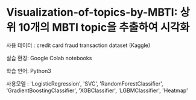 # Visualization-of-topics-by-MBTI: 상위 10개의 MBTI topic을 추출하여 시각화

사용 데이터 : credit card fraud transaction dataset (Kaggle)

실습 환경: Google Colab notebooks

학습 언어: Python3

사용모델 : 'LogisticRegression', 'SVC', 'RandomForestClassifier', 'GradientBoostingClassifier', 'XGBClassifier', 'LGBMClassifier', 'Heatmap'
